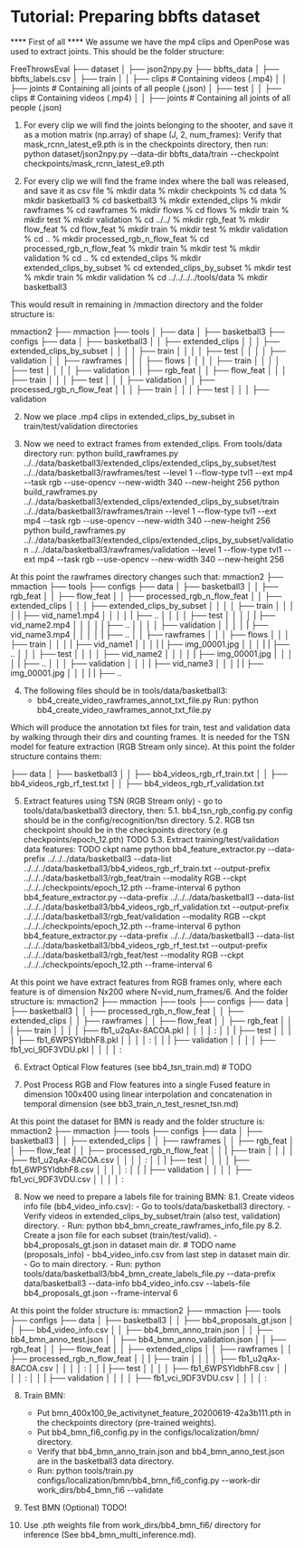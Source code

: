 # Tutorial: Preparing bbfts dataset

**** First of all ****
We assume we have the mp4 clips and OpenPose was used to extract joints.
This should be the folder structure:

FreeThrowsEval
├── dataset
│   ├── json2npy.py
├── bbfts_data
│   ├── bbfts_labels.csv
│   ├── train
│   │   ├── clips # Containing videos (.mp4)
│   │   ├── joints # Containing all joints of all people (.json)
│   ├── test
│   │   ├── clips # Containing videos (.mp4)
│   │   ├── joints # Containing all joints of all people (.json)


1.  For every clip we will find the joints belonging to the shooter,
    and save it as a motion matrix (np.array) of shape (J, 2, num_frames):
Verify that mask_rcnn_latest_e9.pth is in the checkpoints directory, then run:
python dataset/json2npy.py --data-dir bbfts_data/train --checkpoint checkpoints/mask_rcnn_latest_e9.pth


2. For every clip we will find the frame index where the ball was released, and save it as csv file
    % mkdir data
    % mkdir checkpoints
    % cd data
    % mkdir basketball3
    % cd basketball3
    % mkdir extended_clips
    % mkdir rawframes
    % cd rawframes
    % mkdir flows
    % cd flows
    % mkdir train
    % mkdir test
    % mkdir validation
    % cd ../../
    % mkdir rgb_feat
    % mkdir flow_feat
    % cd flow_feat
    % mkdir train
    % mkdir test
    % mkdir validation
    % cd ..
    % mkdir processed_rgb_n_flow_feat
    % cd processed_rgb_n_flow_feat
    % mkdir train
    % mkdir test
    % mkdir validation
    % cd ..
    % cd extended_clips
    % mkdir extended_clips_by_subset
    % cd extended_clips_by_subset
    % mkdir test
    % mkdir train
    % mkdir validation
    % cd ../../../../tools/data
    % mkdir basketball3

This would result in remaining in /mmaction directory and the folder structure is:

mmaction2
├── mmaction
├── tools
│   ├── data
│       ├── basketball3
├── configs
├── data
│   ├── basketball3
│   │   ├── extended_clips
│   │   │   ├── extended_clips_by_subset
│   │   │   │   ├── train
│   │   │   │   ├── test
│   │   │   │   ├── validation
│   │   ├── rawframes
│   │   │   ├── flows
│   │   │   │   ├── train
│   │   │   │   ├── test
│   │   │   │   ├── validation
│   │   ├── rgb_feat
│   │   ├── flow_feat
│   │   │   ├── train
│   │   │   ├── test
│   │   │   ├── validation
│   │   ├── processed_rgb_n_flow_feat
│   │   │   ├── train
│   │   │   ├── test
│   │   │   ├── validation

2. Now we place .mp4 clips in extended_clips_by_subset in train/test/validation directories

3. Now we need to extract frames from extended_clips. From tools/data directory run:
python build_rawframes.py ../../data/basketball3/extended_clips/extended_clips_by_subset/test ../../data/basketball3/rawframes/test --level 1 --flow-type tvl1 --ext mp4 --task rgb --use-opencv --new-width 340 --new-height 256
python build_rawframes.py ../../data/basketball3/extended_clips/extended_clips_by_subset/train ../../data/basketball3/rawframes/train --level 1 --flow-type tvl1 --ext mp4 --task rgb --use-opencv --new-width 340 --new-height 256
python build_rawframes.py ../../data/basketball3/extended_clips/extended_clips_by_subset/validation ../../data/basketball3/rawframes/validation --level 1 --flow-type tvl1 --ext mp4 --task rgb --use-opencv --new-width 340 --new-height 256

At this point the rawframes directory changes such that:
mmaction2
├── mmaction
├── tools
├── configs
├── data
│   ├── basketball3
│   │   ├── rgb_feat
│   │   ├── flow_feat
│   │   ├── processed_rgb_n_flow_feat
│   │   ├── extended_clips
│   │   │   ├── extended_clips_by_subset
│   │   │   │   ├── train
│   │   │   │   |   ├── vid_name1.mp4
│   │   │   │   |   ├── ..
│   │   │   │   ├── test
│   │   │   │   |   ├── vid_name2.mp4
│   │   │   │   |   ├── ..
│   │   │   │   ├── validation
│   │   │   │   |   ├── vid_name3.mp4
│   │   │   │   |   ├── ..
│   │   ├── rawframes
│   │   │   ├── flows
│   │   │   ├── train
│   │   │   |   ├── vid_name1
│   │   │   |   |   ├── img_00001.jpg
│   │   │   |   |   ├── ..
│   │   │   ├── test
│   │   │   │   ├── vid_name2
│   │   │   │   |   ├── img_00001.jpg
│   │   │   │   |   ├── ..
│   │   │   ├── validation
│   │   │   |   ├── vid_name3
│   │   │   |   |   ├── img_00001.jpg
│   │   │   |   |   ├── ..

4. The following files should be in tools/data/basketball3:
    - bb4_create_video_rawframes_annot_txt_file.py
Run:
python bb4_create_video_rawframes_annot_txt_file.py

Which will produce the annotation txt files for train, test and validation data by walking through their dirs and counting frames.
It is needed for the TSN model for feature extraction (RGB Stream only since).
At this point the folder structure contains them:

├── data
│   ├── basketball3
│   │   ├── bb4_videos_rgb_rf_train.txt
│   │   ├── bb4_videos_rgb_rf_test.txt
│   │   ├── bb4_videos_rgb_rf_validation.txt

5. Extract features using TSN (RGB Stream only) - go to tools/data/basketball3 directory, then:
    5.1. bb4_tsn_rgb_config.py config should be in the config/recognition/tsn directory.
    5.2. RGB tsn checkpoint should be in the checkpoints directory (e.g checkpoints/epoch_12.pth) TODO
    5.3. Extract training/test/validation data features: TODO ckpt name
        python bb4_feature_extractor.py --data-prefix ../../../data/basketball3 --data-list ../../../data/basketball3/bb4_videos_rgb_rf_train.txt --output-prefix ../../../data/basketball3/rgb_feat/train --modality RGB --ckpt ../../../checkpoints/epoch_12.pth --frame-interval 6
        python bb4_feature_extractor.py --data-prefix ../../../data/basketball3 --data-list ../../../data/basketball3/bb4_videos_rgb_rf_validation.txt --output-prefix ../../../data/basketball3/rgb_feat/validation --modality RGB --ckpt ../../../checkpoints/epoch_12.pth --frame-interval 6
        python bb4_feature_extractor.py --data-prefix ../../../data/basketball3 --data-list ../../../data/basketball3/bb4_videos_rgb_rf_test.txt --output-prefix ../../../data/basketball3/rgb_feat/test --modality RGB --ckpt ../../../checkpoints/epoch_12.pth --frame-interval 6

At this point we have extract features from RGB frames only, where each feature is of dimension Nx200 where N=vid_num_frames/6.
And the folder structure is:
mmaction2
├── mmaction
├── tools
├── configs
├── data
│   ├── basketball3
│   │   ├── processed_rgb_n_flow_feat
│   │   ├── extended_clips
│   │   ├── rawframes
│   │   ├── flow_feat
│   │   ├── rgb_feat
│   │   |   ├── train
│   │   │   │   ├── fb1_u2qAx-8ACOA.pkl
│   │   │   │   :
│   │   |   ├── test
│   │   │   │   ├── fb1_6WPSYIdbhF8.pkl
│   │   │   │   :
│   │   |   ├── validation
│   │   │   │   ├── fb1_vci_9DF3VDU.pkl
│   │   │   │   :

6. Extract Optical Flow features (see bb4_tsn_train.md) # TODO

7. Post Process RGB and Flow features into a single Fused feature in dimension 100x400 using linear interpolation and
   concatenation in temporal dimension (see bb3_train_n_test_resnet_tsn.md)

At this point the dataset for BMN is ready and the folder structure is:
mmaction2
├── mmaction
├── tools
├── configs
├── data
│   ├── basketball3
│   │   ├── extended_clips
│   │   ├── rawframes
│   │   ├── rgb_feat
│   │   ├── flow_feat
│   │   ├── processed_rgb_n_flow_feat
│   │   |   ├── train
│   │   │   │   ├── fb1_u2qAx-8ACOA.csv
│   │   │   │   :
│   │   |   ├── test
│   │   │   │   ├── fb1_6WPSYIdbhF8.csv
│   │   │   │   :
│   │   |   ├── validation
│   │   │   │   ├── fb1_vci_9DF3VDU.csv
│   │   │   │   :

8. Now we need to prepare a labels file for training BMN:
    8.1. Create videos info file (bb4_video_info.csv):
        - Go to tools/data/basketball3 directory.
        - Verify videos in extended_clips_by_subset/train (also test, validation) directory.
        - Run: python bb4_bmn_create_rawframes_info_file.py
    8.2. Create a json file for each subset (train/test/valid).
        - bb4_proposals_gt.json in dataset main dir. # TODO name (proposals_info)
        - bb4_video_info.csv from last step in dataset main dir.
        - Go to main directory.
        - Run: python tools/data/basketball3/bb4_bmn_create_labels_file.py --data-prefix data/basketball3 --data-info bb4_video_info.csv --labels-file bb4_proposals_gt.json --frame-interval 6


At this point the folder structure is:
mmaction2
├── mmaction
├── tools
├── configs
├── data
│   ├── basketball3
│   │   ├── bb4_proposals_gt.json
│   │   ├── bb4_video_info.csv
│   │   ├── bb4_bmn_anno_train.json
│   │   ├── bb4_bmn_anno_test.json
│   │   ├── bb4_bmn_anno_validation.json
│   │   ├── rgb_feat
│   │   ├── flow_feat
│   │   ├── extended_clips
│   │   ├── rawframes
│   │   ├── processed_rgb_n_flow_feat
│   │   |   ├── train
│   │   │   │   ├── fb1_u2qAx-8ACOA.csv
│   │   │   │   :
│   │   |   ├── test
│   │   │   │   ├── fb1_6WPSYIdbhF8.csv
│   │   │   │   :
│   │   |   ├── validation
│   │   │   │   ├── fb1_vci_9DF3VDU.csv
│   │   │   │   :

8. Train BMN:
    - Put bmn_400x100_9e_activitynet_feature_20200619-42a3b111.pth in the checkpoints directory (pre-trained weights).
    - Put bb4_bmn_fi6_config.py in the configs/localization/bmn/ directory.
    - Verify that bb4_bmn_anno_train.json and bb4_bmn_anno_test.json are in the basketball3 data directory.
    - Run: python tools/train.py configs/localization/bmn/bb4_bmn_fi6_config.py --work-dir work_dirs/bb4_bmn_fi6 --validate

9. Test BMN (Optional) TODO!

10. Use .pth weights file from work_dirs/bb4_bmn_fi6/ directory for inference (See bb4_bmn_multi_inference.md).